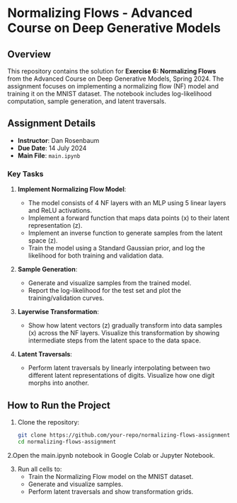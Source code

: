 # Normalizing Flows - Advanced Course on Deep Generative Models

## Overview
This repository contains the solution for **Exercise 6: Normalizing Flows** from the Advanced Course on Deep Generative Models, Spring 2024. The assignment focuses on implementing a normalizing flow (NF) model and training it on the MNIST dataset. The notebook includes log-likelihood computation, sample generation, and latent traversals.

## Assignment Details

- **Instructor**: Dan Rosenbaum
- **Due Date**: 14 July 2024
- **Main File**: `main.ipynb`

### Key Tasks
1. **Implement Normalizing Flow Model**: 
   - The model consists of 4 NF layers with an MLP using 5 linear layers and ReLU activations.
   - Implement a forward function that maps data points \(x\) to their latent representation \(z\).
   - Implement an inverse function to generate samples from the latent space \(z\).
   - Train the model using a Standard Gaussian prior, and log the likelihood for both training and validation data.

2. **Sample Generation**: 
   - Generate and visualize samples from the trained model. 
   - Report the log-likelihood for the test set and plot the training/validation curves.

3. **Layerwise Transformation**: 
   - Show how latent vectors \(z\) gradually transform into data samples \(x\) across the NF layers. Visualize this transformation by showing intermediate steps from the latent space to the data space.

4. **Latent Traversals**: 
   - Perform latent traversals by linearly interpolating between two different latent representations of digits. Visualize how one digit morphs into another.

## How to Run the Project

1. Clone the repository:
   ```bash
   git clone https://github.com/your-repo/normalizing-flows-assignment.git
   cd normalizing-flows-assignment
2.Open the main.ipynb notebook in Google Colab or Jupyter Notebook.

3. Run all cells to:
    * Train the Normalizing Flow model on the MNIST dataset.
    * Generate and visualize samples.
    * Perform latent traversals and show transformation grids.
